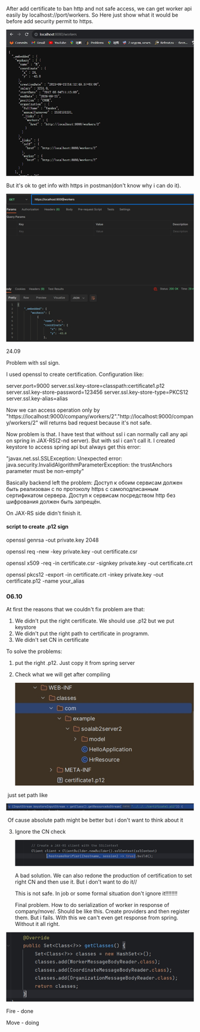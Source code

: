 After add certificate to ban http and not safe access, we can get worker api easily by localhost://port/workers. So Here just show what it would be before add security permit to https.

![alt](./notes/note.png)

But it's ok to get info with https in postman(don't know why i can do it).

![alt](./notes/note1.png)



24.09

Problem with ssl sign.

I used openssl to create certification. Configuration like:

server.port=9000
server.ssl.key-store=classpath:certificate1.p12
server.ssl.key-store-password=123456
server.ssl.key-store-type=PKCS12
server.ssl.key-alias=alias

Now we can access operation only by "https://localhost:9000/company/workers/2"."http://localhost:9000/company/workers/2" will returns bad request because it's not safe.

Now problem is that. I have test that without ssl i can normally call any api on spring in JAX-RS(2-nd server). But with ssl i can't call it. I created keystore to access spring api but always get this error:

"javax.net.ssl.SSLException: Unexpected error: java.security.InvalidAlgorithmParameterException: the trustAnchors parameter must be non-empty"

Basically backend left the problem: Доступ к обоим сервисам должен быть реализован с по протоколу https с самоподписанным сертификатом сервера. Доступ к сервисам посредством http без шифрования должен быть запрещён.

On JAX-RS side didn't finish it.

#### script to create .p12 sign

  openssl genrsa -out private.key 2048

  openssl req -new -key private.key -out certificate.csr

  openssl x509 -req -in certificate.csr -signkey private.key -out certificate.crt

openssl pkcs12 -export -in certificate.crt -inkey private.key -out certificate.p12 -name your_alias

### 06.10

At first the reasons that we couldn't fix problem are that:

1. We didn't put the right certificate. We should use .p12 but we put keystore
2. We didn't put the right path to certificate in programm.
3. We didn't set CN in certificate

To solve the problems:

1. put the right .p12. Just copy it from spring server

2. Check what we will get after compiling

   ![note5](./notes/note5.png)

​	just set path like

![note6](./notes/note6.png)

​	Of cause absolute path might be better but i don't want to think about it

3. Ignore the CN check

   ![note7](./notes/note7.png)

   A bad solution. We can also redone the production of certification to set right CN and then use it. But i don't want to do it//

   This is not safe. In job or some formal situation don't ignore it!!!!!!!!

   Final problem. How to do serialization of worker in response of company/move/. Should be like this. Create providers and then register them. But i fails. With this we can't even get response from spring. Without it all right. 

![note3](./notes/note3.png)

Fire - done

Move - doing
